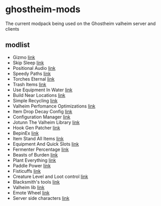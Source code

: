 # ghostheim-mods

The current modpack being used on the Ghostheim valheim server and clients

## modlist

* Gizmo [link](https://www.nexusmods.com/valheim/mods/1117)
* Skip Sleep [link](https://valheim.thunderstore.io/package/R1NS3/SkipSleep/)
* Positional Audio [link](https://valheim.thunderstore.io/package/jrobsonchase/PositionalAudio/)
* Speedy Paths [link](https://www.nexusmods.com/valheim/mods/452)
* Torches Eternal [link](https://valheim.thunderstore.io/package/Xenofell/TorchesEternal/)
* Trash Items [link](https://www.nexusmods.com/valheim/mods/441)
* Use Equipment In Water [link](https://www.nexusmods.com/valheim/mods/121)
* Build Near Locations [link](https://valheim.thunderstore.io/package/LottieVixen/Build_Near_Locations/)
* Simple Recycling [link](https://www.nexusmods.com/valheim/mods/205)
* Valheim Perfomance Optimizations [link](https://www.nexusmods.com/valheim/mods/1360)
* Item Drop Decay Config [link](https://valheim.thunderstore.io/package/paddywan/ItemDropDecayConfig/)
* Configuration Manager [link](https://www.nexusmods.com/valheim/mods/740)
* Jotunn The Valheim Library [link](https://www.nexusmods.com/valheim/mods/1138)
* Hook Gen Patcher [link](https://www.nexusmods.com/valheim/mods/505)
* BepinEx [link](https://valheim.thunderstore.io/package/denikson/BepInExPack_Valheim/)
* Item Stand All Items [link](https://www.nexusmods.com/valheim/mods/1244)
* Equipment And Quick Slots [link](https://www.nexusmods.com/valheim/mods/92)
* Fermenter Percentage [link]()
* Beasts of Burden [link](https://www.nexusmods.com/valheim/mods/545)
* Plant Everything [link](https://www.nexusmods.com/valheim/mods/1042)
* Paddle Power [link](https://www.nexusmods.com/valheim/mods/305)
* Fisticuffs [link](https://valheim.thunderstore.io/package/OdinPlus/Fisticuffs/)
* Creature Level and Loot control [link](https://www.nexusmods.com/valheim/mods/495)
* Blacksmith's tools [link](https://www.nexusmods.com/valheim/mods/566?tab=description)
* Valheim lib [link](https://www.nexusmods.com/valheim/mods/504?)
* Emote Wheel [link](https://www.nexusmods.com/valheim/mods/419?tab=description)
* Server side characters [link](https://valheim.thunderstore.io/package/Smoothbrain/ServerCharacters/)
